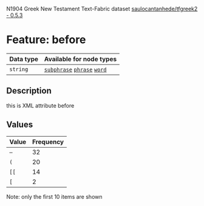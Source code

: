 <p>N1904 Greek New Testament Text-Fabric dataset <a href="https://github.com/saulocantanhede/tfgreek2">saulocantanhede/tfgreek2 - 0.5.3</a></p>

<h1>Feature: before</h1>

<table>
<thead>
<tr>
  <th>Data type</th>
  <th>Available for node types</th>
</tr>
</thead>
<tbody>
<tr>
  <td><code>string</code></td>
  <td><A HREF="featurebynodetype.md#subphrase"><code>subphrase</code></A> <A HREF="featurebynodetype.md#phrase"><code>phrase</code></A> <A HREF="featurebynodetype.md#word"><code>word</code></A></td>
</tr>
</tbody>
</table>

<h2>Description</h2>

<p>this is XML attribute before</p>

<h2>Values</h2>

<table>
<thead>
<tr>
  <th>Value</th>
  <th>Frequency</th>
</tr>
</thead>
<tbody>
<tr>
  <td><code>—</code></td>
  <td>32</td>
</tr>
<tr>
  <td><code>(</code></td>
  <td>20</td>
</tr>
<tr>
  <td><code>[[</code></td>
  <td>14</td>
</tr>
<tr>
  <td><code>[</code></td>
  <td>2</td>
</tr>
</tbody>
</table>

<p>Note: only the first 10 items are shown</p>
